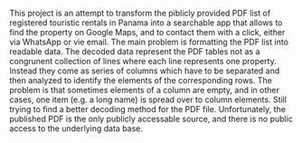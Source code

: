 This project is an attempt to transform the piblicly provided PDF list of registered touristic rentals in Panama into a searchable app that allows to find the property on Google Maps, and to contact them with a click, either via WhatsApp or vie email.
The main problem is formatting the PDF list into readable data.
The decoded data represent the PDF tables not as a congrunent collection of lines where each line represents one property. Instead they come as  series of columns which have to be separated and then analyzed to identify the elements of the corresponding rows. 
The problem is that sometimes elements of a column are empty, and in other cases, one item (e.g. a long name) is spread over to column elements.
Still trying to find a better decoding method for the PDF file.
Unfortunately, the published PDF is the only publicly accessable source, and there is no public access to the underlying data base.
